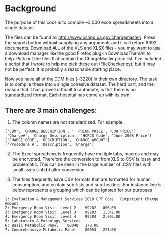 Background
==========
The purpose of this code is to compile ~3,000 excel spreadsheets into a single dataset. 

The files can be found at: http://www.oshpd.ca.gov/chargemaster/. Press the search button without supplying any arguments and it will return 6392 documents. Download ALL of the XLS and XLSX files - you may want to use a download manager like the good Firefox plug-in DownloadThemAll to help. Pick out the files that contain the ChargeMaster price list. I've included a script that I wrote to help me pick these out (FileChecker.py), but it may not be perfect. It is probably a reasonable starting place. 

Now you have all of the CDM files (~3220) in their own directory. The task is to compile these into a single cohesive dataset. The hard part, and the reason that it has proved difficult to automate, is that there is no standardized format. Each hospital has come up with its own!

There are 3 main challenges:
----------------------------

1. The column names are not standardized. For example:
```
['CDM', 'CHARGE DESCRIPTION', '  PRIOR PRICE', 'CUR PRICE']
['Charge#', 'Charge Description', 'HCPCS Code', 'June 2008 Price']
['CHARGE CODE', 'DESCRIPTION', 'CHARGE AMOUNT']
['Procedure #', 'Description', 'Charge']
```

2. The Excel spreadsheets frequently have multiple tabs, macros and may be encrypted. Therefore the conversion to from XLS to CSV is lossy and problematic. This can be seen in the large number of .CSV files with small sizes (~4kb) after conversion.

3. The files frequently have CSV formats that are formatted for human consumption, and contain sub-lists and sub-headers. For instance line 5 below represents a grouping which can be ignored for our purposes
```
1: Evaluation & Management Services	2010 CPT Code	Outpatient Charge Amount
2: Emergency Room Visit, Level 2 	99282	806.00
3: Emergency Room Visit, Level 3 	99283	1,342.00
4: Emergency Room Visit, Level 4 	99284	2,056.00
5: Laboratory & Pathology Services	
6: Basic Metabolic Panel	80048	178.00
7: Comprehensive Metabolic Panel	80053	221.00
```
